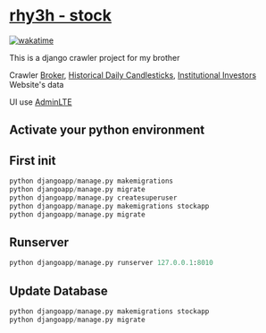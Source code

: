 # [rhy3h - stock](https://rhy3h-stock.herokuapp.com/) 

[![wakatime](https://wakatime.com/badge/github/rhy3h/django-stock.svg)](https://wakatime.com/badge/github/rhy3h/django-stock) 

This is a django crawler project for my brother 

Crawler [Broker](https://fubon-ebrokerdj.fbs.com.tw/z/zg/zgb/zgb0.djhtm), [Historical Daily Candlesticks](https://fubon-ebrokerdj.fbs.com.tw/z/zc/zcw/zcw1_2330.djhtm), 
[Institutional Investors](https://fubon-ebrokerdj.fbs.com.tw/z/zc/zcl/zcl_2330.djhtm) Website's data 

UI use [AdminLTE](https://adminlte.io/) 

## Activate your python environment

## First init 
```python
python djangoapp/manage.py makemigrations
python djangoapp/manage.py migrate
python djangoapp/manage.py createsuperuser
python djangoapp/manage.py makemigrations stockapp
python djangoapp/manage.py migrate
``` 

## Runserver 
```python
python djangoapp/manage.py runserver 127.0.0.1:8010
``` 

## Update Database 
```python
python djangoapp/manage.py makemigrations stockapp
python djangoapp/manage.py migrate
``` 